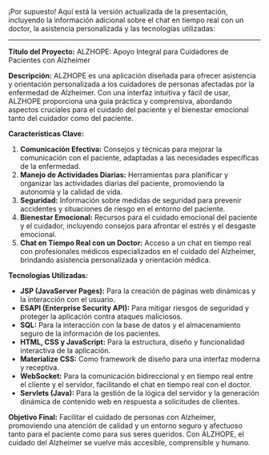 ¡Por supuesto! Aquí está la versión actualizada de la presentación, incluyendo la información adicional sobre el chat en tiempo real con un doctor, la asistencia personalizada y las tecnologías utilizadas:

---

**Título del Proyecto:** ALZHOPE: Apoyo Integral para Cuidadores de Pacientes con Alzheimer

**Descripción:**
ALZHOPE es una aplicación diseñada para ofrecer asistencia y orientación personalizada a los cuidadores de personas afectadas por la enfermedad de Alzheimer. Con una interfaz intuitiva y fácil de usar, ALZHOPE proporciona una guía práctica y comprensiva, abordando aspectos cruciales para el cuidado del paciente y el bienestar emocional tanto del cuidador como del paciente.

**Características Clave:**
1. **Comunicación Efectiva:** Consejos y técnicas para mejorar la comunicación con el paciente, adaptadas a las necesidades específicas de la enfermedad.
2. **Manejo de Actividades Diarias:** Herramientas para planificar y organizar las actividades diarias del paciente, promoviendo la autonomía y la calidad de vida.
3. **Seguridad:** Información sobre medidas de seguridad para prevenir accidentes y situaciones de riesgo en el entorno del paciente.
4. **Bienestar Emocional:** Recursos para el cuidado emocional del paciente y el cuidador, incluyendo consejos para afrontar el estrés y el desgaste emocional.
5. **Chat en Tiempo Real con un Doctor:** Acceso a un chat en tiempo real con profesionales médicos especializados en el cuidado del Alzheimer, brindando asistencia personalizada y orientación médica.

**Tecnologías Utilizadas:**
- **JSP (JavaServer Pages):** Para la creación de páginas web dinámicas y la interacción con el usuario.
- **ESAPI (Enterprise Security API):** Para mitigar riesgos de seguridad y proteger la aplicación contra ataques maliciosos.
- **SQL:** Para la interacción con la base de datos y el almacenamiento seguro de la información de los pacientes.
- **HTML, CSS y JavaScript:** Para la estructura, diseño y funcionalidad interactiva de la aplicación.
- **Materialize CSS:** Como framework de diseño para una interfaz moderna y receptiva.
- **WebSocket:** Para la comunicación bidireccional y en tiempo real entre el cliente y el servidor, facilitando el chat en tiempo real con el doctor.
- **Servlets (Java):** Para la gestión de la lógica del servidor y la generación dinámica de contenido web en respuesta a solicitudes de clientes.

**Objetivo Final:** 
Facilitar el cuidado de personas con Alzheimer, promoviendo una atención de calidad y un entorno seguro y afectuoso tanto para el paciente como para sus seres queridos. Con ALZHOPE, el cuidado del Alzheimer se vuelve más accesible, comprensible y humano.
